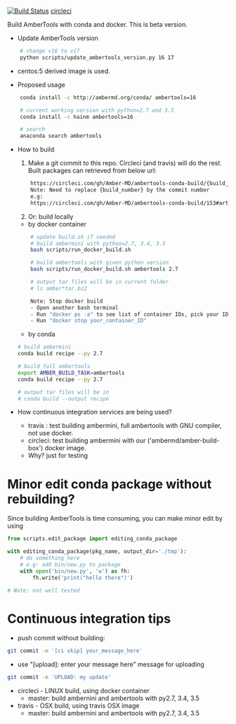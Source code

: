[![Build Status](https://travis-ci.org/Amber-MD/ambertools-conda-build.svg?branch=master)](https://travis-ci.org/Amber-MD/ambertools-conda-build)
[circleci](https://circleci.com/gh/Amber-MD/ambertools-conda-build)

Build AmberTools with conda and docker. This is beta version.

- Update AmberTools version

```bash
    # change v16 to v17
    python scripts/update_ambertools_version.py 16 17
```

- centos:5 derived image is used.

- Proposed usage
```bash
    conda install -c http://ambermd.org/conda/ ambertools=16

    # current working version with python=2.7 and 3.5
    conda install -c hainm ambertools=16

    # search
    anaconda search ambertools
```

- How to build

    1. Make a git commit to this repo. Circleci (and travis) will do the rest.
    Built packages can retrieved from below url:

    ```bash
        https://circleci.com/gh/Amber-MD/ambertools-conda-build/{build_number}#artifacts/containers/0
        Note: Need to replace {build_number} by the commit number
        e.g:
        https://circleci.com/gh/Amber-MD/ambertools-conda-build/153#artifacts/containers/0
    ```


    2. Or: build locally
    - by docker container
    ```bash
        # update build.sh if needed
        # build ambermini with python=2.7, 3.4, 3.5
        bash scripts/run_docker_build.sh

        # build ambertools with given python version
        bash scripts/run_docker_build.sh ambertools 2.7

        # output tar files will be in current folder
        # ls amber*tar.bz2

        Note: Stop docker build
        - Open another bash terminal
        - Run "docker ps -a" to see list of container IDs, pick your ID
        - Run "docker stop your_container_ID"
    ```

    - by conda
    ```bash
    # build ambermini
    conda build recipe --py 2.7

    # build full ambertools
    export AMBER_BUILD_TASK=ambertools
    conda build recipe --py 2.7

    # output tar files will be in
    # conda build --output recipe
    ```

 - How continuous integration services are being used?

     - travis : test building ambermini, full ambertools with GNU compiler, not use docker.
     - circleci: test building ambermini with our ('ambermd/amber-build-box') docker image.
     - Why? just for testing

# Minor edit conda package without rebuilding?

Since building AmberTools is time consuming, you can make minor edit by using 
```python
from scripts.edit_package import editing_conda_package

with editing_conda_package(pkg_name, output_dir='./tmp'):
    # do something here
    # e.g: add bin/new.py to package
    with open('bin/new.py', 'w') as fh:
        fh.write('print("hello there")')

# Note: not well tested
```

# Continuous integration tips

- push commit without building: 
```bash
git commit -m '[ci skip] your_message_here'
```

- use "[upload]: enter your message here" message for uploading
```bash
git commit -m 'UPLOAD: my update'
```

- circleci - LINUX build, using docker container
   - master: build ambernini and ambertools with py2.7, 3.4, 3.5
- travis - OSX build, using travis OSX image
   - master: build ambernini and ambertools with py2.7, 3.4, 3.5
